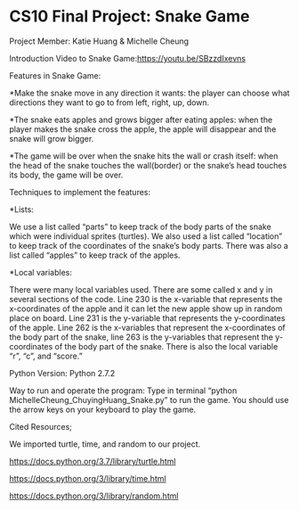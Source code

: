 # CS10 Final Project: Snake Game
Project Member: Katie Huang & Michelle Cheung

Introduction Video to Snake Game:https://youtu.be/SBzzdIxevns

Features in Snake Game:

*Make the snake move in any direction it wants: the player can choose what directions they want to go to from left, right, up, down.

*The snake eats apples and grows bigger after eating apples: when the player makes the snake cross the apple, the apple will disappear and the snake will grow bigger.

*The game will be over when the snake hits the wall or crash itself: when the head of the snake touches the wall(border) or the snake’s head touches its body, the game will be over.

Techniques to implement the features:

*Lists: 

We use a list called “parts” to keep track of the body parts of the snake which were individual sprites (turtles). We also used a list called “location” to keep track of the coordinates of the snake’s body parts. There was also a list called “apples” to keep track of the apples.

*Local variables:

There were many local variables used. There are some called x and y in several sections of the code. Line 230 is the x-variable that represents the x-coordinates of the apple and it can let the new apple show up in random place on board. Line 231 is the y-variable that represents the y-coordinates of the apple. Line 262 is the x-variables that represent the x-coordinates of the body part of the snake, line 263 is the y-variables that represent the y-coordinates of the body part of the snake. There is also the local variable “r”, “c”, and “score.”

Python Version: Python 2.7.2

Way to run and operate the program: Type in terminal “python MichelleCheung_ChuyingHuang_Snake.py” to run the game. You should use the arrow keys on your keyboard to play the game. 

Cited Resources;

We imported turtle, time, and random to our project.

https://docs.python.org/3.7/library/turtle.html

https://docs.python.org/3/library/time.html

https://docs.python.org/3/library/random.html
